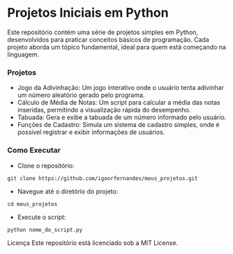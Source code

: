 # Projetos Iniciais em Python
Este repositório contém uma série de projetos simples em Python, desenvolvidos para praticar conceitos básicos de programação. Cada projeto aborda um tópico fundamental, ideal para quem está começando na linguagem.

### Projetos
- Jogo da Adivinhação: Um jogo interativo onde o usuário tenta adivinhar um número aleatório gerado pelo programa.
- Cálculo de Média de Notas: Um script para calcular a média das notas inseridas, permitindo a visualização rápida do desempenho.
- Tabuada: Gera e exibe a tabuada de um número informado pelo usuário.
- Funções de Cadastro: Simula um sistema de cadastro simples, onde é possível registrar e exibir informações de usuários.

### Como Executar

* Clone o repositório:
```
git clone https://github.com/igoorfernandes/meus_projetos.git
```
* Navegue até o diretório do projeto:
```
cd meus_projetos
```
* Execute o script:
```
python nome_do_script.py
```
Licença
Este repositório está licenciado sob a MIT License.